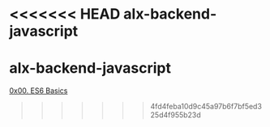 <<<<<<< HEAD
alx-backend-javascript
=======
# alx-backend-javascript  
[0x00. ES6 Basics](https://intranet.alxswe.com/projects/1224#task-11563)  
>>>>>>> 4fd4feba10d9c45a97b6f7bf5ed325d4f955b23d
